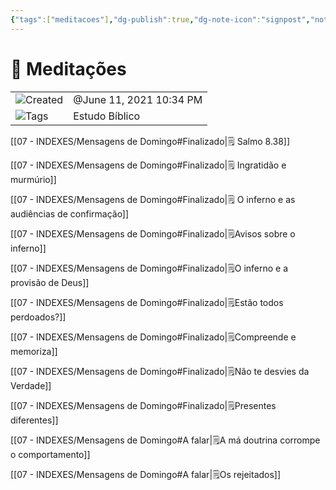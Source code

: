 ```yaml
---
{"tags":["meditacoes"],"dg-publish":true,"dg-note-icon":"signpost","noteIcon":"signpost","permalink":"/07-indexes/meditacoes/","dgPassFrontmatter":true,"created":"2025-10-16T10:28:11.839+01:00","updated":"2025-10-27T16:06:37.867+00:00"}
---
```


# 📖 Meditações

|   |   |
|---|---|
|![](Dashboard/Attachments/clock_gray%20184.svg)Created|@June 11, 2021 10:34 PM|
|![](Dashboard/Attachments/list_gray%20918.svg)Tags|Estudo Bíblico|
[[07 - INDEXES/Mensagens de Domingo#Finalizado\|🗒️ Salmo 8.38]]

[[07 - INDEXES/Mensagens de Domingo#Finalizado\|🗒️ Ingratidão e murmúrio]]

[[07 - INDEXES/Mensagens de Domingo#Finalizado\|🗒️ O inferno e as audiências de confirmação]]

[[07 - INDEXES/Mensagens de Domingo#Finalizado\|🗒️Avisos sobre o inferno]]

[[07 - INDEXES/Mensagens de Domingo#Finalizado\|🗒️O inferno e a provisão de Deus]]

[[07 - INDEXES/Mensagens de Domingo#Finalizado\|🗒️Estão todos perdoados?]]

[[07 - INDEXES/Mensagens de Domingo#Finalizado\|🗒️Compreende e memoriza]]

[[07 - INDEXES/Mensagens de Domingo#Finalizado\|🗒️Não te desvies da Verdade]]

[[07 - INDEXES/Mensagens de Domingo#Finalizado\|🗒️Presentes diferentes]]

[[07 - INDEXES/Mensagens de Domingo#A falar\|🗒️A má doutrina corrompe o comportamento]]

[[07 - INDEXES/Mensagens de Domingo#A falar\|🗒️Os rejeitados]]
